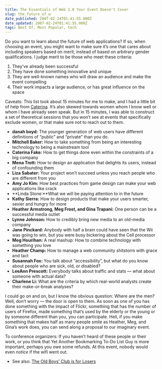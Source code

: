 ```yaml
---
title: The Essentials of Web 2.0 Your Event Doesn't Cover
slug: the_future_of_w
date_published: 2007-02-24T01:41:55.000Z
date_updated: 2007-02-24T01:41:55.000Z
tags: Best Of, Most Popular, tech
---
```


Do you want to learn about the future of web applications? If so, when choosing an event, you might want to make sure it’s one that cares about including speakers based on merit, instead of based on arbitrary gender qualifications. I judge merit to be those who meet these criteria:

1. They’ve already been successful
2. They have done something innovative and unique
3. They are well-known names who will draw an audience and make the event compelling
4. Their work impacts a large audience, or has great influence on the space

Caveats: This list took about 15 minutes for me to make, and I had a little bit of help from [Caterina](http://www.caterina.net/). It’s also skewed towards women whom I know well or whom I have already seen speak. But in 15 minutes, I was able to construct a set of theoretical sessions that you won’t see at events that specifically exclude women, or that make sure not to reach out to them.

- **danah boyd:** The younger generation of web users have different definitions of “public” and “private” than you do.
- **Mitchell Baker:** How to take something from being an interesting technology to being a mainstream tool
- **Caterina Fake:** How to get things done even within the constraints of a big company
- **Mena Trott:** How to design an application that delights its users, instead of confounding them
- **Liza Sabater:** Your project won’t succeed unless you reach people who are different from you
- **Amy Jo Kim:** How best practices from game design can make your web applications like crack
- **Linda Stone:**What we will be paying attention to in the future
- **Kathy Sierra:** How to design products that make your users smarter, sexier and hungry for more
- **Heather Armstrong, Meg Frost, and Gina Trapani:** One person can be a successful media outlet
- **Lynne Johnson:** How to credibly bring new media to an old-media company
- **Jane Pinckard:** Anybody with half a brain could have seen that the Wii was going to win, but you were busy bickering about the Cell processor
- **Meg Hourihan:** A real mashup: How to combine technology with something you love
- **Heather Champ:** How to manage a web community shitstorm with grace and tact
- **Susannah Fox:** You talk about “accessibility”, but what do you know about people who are sick, old, or disabled?
- **LeeAnn Prescott:** Everybody talks about traffic and stats — what about someone with actual data?
- **Charlene Li:** What are the criteria by which real-world analysts create their make-or-break analyses?

I could go on and on, but I know the obvious question: Where are the men? Well, don’t worry — the door is open to them. As soon as one of you has done something with the impact of Flickr, something that has the number of users of Firefox, made something that’s used by the elderly or the young or by someone different than you, you can participate. Hell, if you make something that makes half as many people smile as Heather, Meg, and Gina’s work does, you can send along a proposal to our imaginary event.

To conference organizers: If you haven’t heard of these people or their work, or you think that Yet Another Bookmarking To-Do List Guy is more important, perhaps you owe some refunds. At this event, nobody would even *notice* if the wifi went out.
- See also: [The Old Boys’ Club is for Losers](http://www.dashes.com/anil/2007/02/23/the_old_boys_cl)
